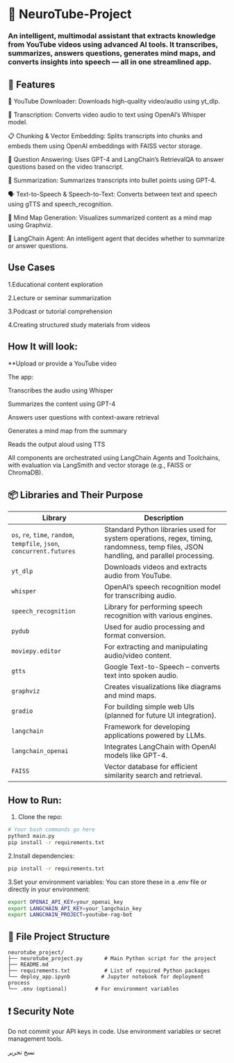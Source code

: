 # 🎥 NeuroTube-Project
### An intelligent, multimodal assistant that extracts knowledge from YouTube videos using advanced AI tools. It transcribes, summarizes, answers questions, generates mind maps, and converts insights into speech — all in one streamlined app.




## 🚀 Features


🔗 YouTube Downloader: Downloads high-quality video/audio using yt_dlp.

🧠 Transcription: Converts video audio to text using OpenAI’s Whisper model.

📋 Chunking & Vector Embedding: Splits transcripts into chunks and embeds them using OpenAI embeddings with FAISS vector storage.

💬 Question Answering: Uses GPT-4 and LangChain’s RetrievalQA to answer questions based on the video transcript.

📝 Summarization: Summarizes transcripts into bullet points using GPT-4.

🗣️ Text-to-Speech & Speech-to-Text: Converts between text and speech using gTTS and speech_recognition.

🧭 Mind Map Generation: Visualizes summarized content as a mind map using Graphviz.

🤖 LangChain Agent: An intelligent agent that decides whether to summarize or answer questions.




##  Use Cases

1.Educational content exploration

2.Lecture or seminar summarization

3.Podcast or tutorial comprehension

4.Creating structured study materials from videos



## How It will look:

**Upload or provide a YouTube video

The app:

Transcribes the audio using Whisper

Summarizes the content using GPT-4

Answers user questions with context-aware retrieval

Generates a mind map from the summary

Reads the output aloud using TTS

All components are orchestrated using LangChain Agents and Toolchains, with evaluation via LangSmith and vector storage (e.g., FAISS or ChromaDB).




## 📦 Libraries and Their Purpose

| Library | Description |
|--------|-------------|
| `os`, `re`, `time`, `random`, `tempfile`, `json`, `concurrent.futures` | Standard Python libraries used for system operations, regex, timing, randomness, temp files, JSON handling, and parallel processing. |
| `yt_dlp` | Downloads videos and extracts audio from YouTube. |
| `whisper` | OpenAI’s speech recognition model for transcribing audio. |
| `speech_recognition` | Library for performing speech recognition with various engines. |
| `pydub` | Used for audio processing and format conversion. |
| `moviepy.editor` | For extracting and manipulating audio/video content. |
| `gtts` | Google Text-to-Speech – converts text into spoken audio. |
| `graphviz` | Creates visualizations like diagrams and mind maps. |
| `gradio` | For building simple web UIs (planned for future UI integration). |
| `langchain` | Framework for developing applications powered by LLMs. |
| `langchain_openai` | Integrates LangChain with OpenAI models like GPT-4. |
| `FAISS` | Vector database for efficient similarity search and retrieval. |




## How to Run:
1. Clone the repo:
   
```bash
# Your bash commands go here
python3 main.py
pip install -r requirements.txt
```


2.Install dependencies:

```bash
pip install -r requirements.txt
```

3.Set your environment variables:
You can store these in a .env file or directly in your environment:

```bash
export OPENAI_API_KEY=your_openai_key
export LANGCHAIN_API_KEY=your_langchain_key
export LANGCHAIN_PROJECT=youtube-rag-bot

```

## 📁 File Project Structure

```
neurotube_project/
├── neurotube_project.py       # Main Python script for the project
├── README.md
├── requirements.txt           # List of required Python packages
└── deploy_app.ipynb          # Jupyter notebook for deployment process
└── .env (optional)         # For environment variables
```

## ❗ Security Note
Do not commit your API keys in code. Use environment variables or secret management tools.



نسخ
تحرير



